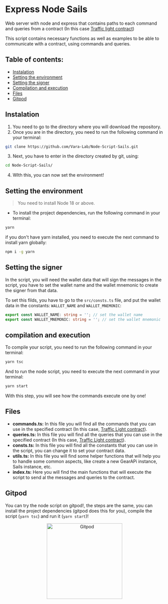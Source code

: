 # Express Node Sails

Web server with node and express that contains paths to each command and queries from a contract (In this case [Traffic light contract](https://github.com/Vara-Lab/traffic-light-integration/tree/main/traffic_light_contract))

This script contains necessary functions as well as examples to be able to communicate with a contract, using commands and queries.

## Table of contents:

- [Instalation](#instalation)
- [Setting the environment](#setting-the-environment)
- [Setting the signer](#setting-the-signer)
- [Compilation and execution](#compilation-and-execution)
- [Files](#files)
- [Gitpod](#gitpod)

## Instalation

1. You need to go to the directory where you will download the repository.
2. Once you are in the directory, you need to run the following command in your terminal:

```bash
git clone https://github.com/Vara-Lab/Node-Script-Sails.git
```

3. Next, you have to enter in the directory created by git, using:

```bash
cd Node-Script-Sails/
```

4. WIth this, you can now set the environment!

## Setting the environment

> You need to install Node 18 or above.

- To install the project dependencies, run the following command in your terminal:

```bash
yarn
```

if you don't have yarn installed, you need to execute the next command to install yarn globally:

```bash
npm i -g yarn
```

## Setting the signer

In the script, you will need the wallet data that will sign the messages in the script, you have to set the wallet name and the wallet mnemonic to create the signer from that data.

To set this filds, you have to go to the `src/consts.ts` file, and put the wallet data in the constants: `WALLET_NAME` and `WALLET_MNEMONIC`:

```typescript
export const WALLET_NAME: string = ''; // set the wallet name
export const WALLET_MNEMONIC: string = ''; // set the wallet mnemonic
```

## compilation and execution

To compile your script, you need to run the following command in your terminal:

```bash
yarn tsc
```

And to run the node script, you need to execute the next command in your terminal:

```bash
yarn start
```

With this step, you will see how the commands execute one by one!

## Files

- **commands.ts:** In this file you will find all the commands that you can use in the specified contract (In this case, [Traffic Light contract](https://github.com/Vara-Lab/traffic-light-integration/tree/main/traffic_light_contract)).
- **queries.ts:** In this file you will find all the queries that you can use in the specified contract (In this case, [Traffic Light contract](https://github.com/Vara-Lab/traffic-light-integration/tree/main/traffic_light_contract)).
- **consts.ts:** In this file you will find all the constants that you can use in the script, you can change it to set your contract data.
- **utils.ts:** In this file you will find some helper functions that will help you to handle some common aspects, like create a new GearAPi instance, Sails instance, etc.
- **index.ts:** Here you will find the main functions that will execute the script to send al the messages and queries to the contract.

## Gitpod

You can try the node script on gitpod!, the steps are the same, you can install the project dependencies (gitpod does this for you), compile the script (`yarn tsc`) and run it (`yarn start`)!

<p align="center">
  <a href="https://gitpod.io/#https://github.com/Vara-Lab/Node-Script-Sails.git" target="_blank">
    <img src="https://gitpod.io/button/open-in-gitpod.svg" width="240" alt="Gitpod">
  </a>
</p>
